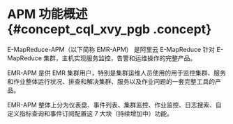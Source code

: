 # APM 功能概述 {#concept_cql_xvy_pgb .concept}

E-MapReduce-APM（以下简称 EMR-APM） 是阿里云 E-MapReduce 针对 E-MapReduce 集群，主机实现服务监控，告警和运维操作的完整产品。

EMR-APM 是供 EMR 集群用户，特别是集群运维人员使用的用于监控集群、服务和作业整体运行状况、排查和解决集群、服务以及作业问题的一套完整工具的产品。

EMR-APM 整体上分为仪表盘、事件列表、集群监控、作业监控、日志搜索、自定义指标查询和事件订阅配置这 7 大块（持续增加中）功能。

